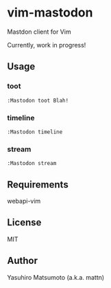 # vim-mastodon

Mastdon client for Vim

Currently, work in progress!

## Usage

### toot

```
:Mastodon toot Blah!
```

### timeline

```
:Mastodon timeline
```

### stream

```
:Mastodon stream
```

## Requirements

webapi-vim

## License

MIT

## Author

Yasuhiro Matsumoto (a.k.a. mattn)
